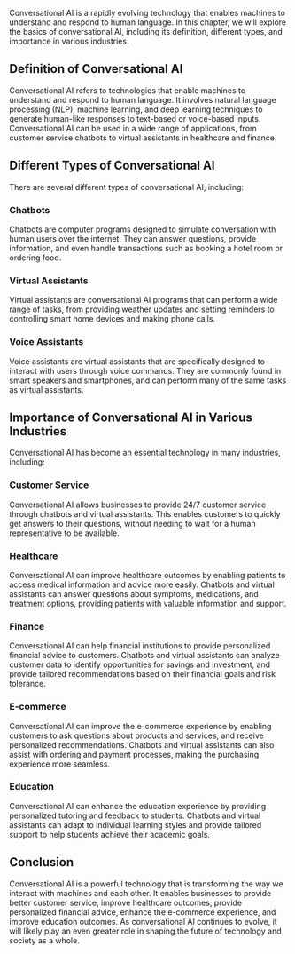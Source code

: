 

Conversational AI is a rapidly evolving technology that enables machines to understand and respond to human language. In this chapter, we will explore the basics of conversational AI, including its definition, different types, and importance in various industries.

Definition of Conversational AI
-------------------------------

Conversational AI refers to technologies that enable machines to understand and respond to human language. It involves natural language processing (NLP), machine learning, and deep learning techniques to generate human-like responses to text-based or voice-based inputs. Conversational AI can be used in a wide range of applications, from customer service chatbots to virtual assistants in healthcare and finance.

Different Types of Conversational AI
------------------------------------

There are several different types of conversational AI, including:

### Chatbots

Chatbots are computer programs designed to simulate conversation with human users over the internet. They can answer questions, provide information, and even handle transactions such as booking a hotel room or ordering food.

### Virtual Assistants

Virtual assistants are conversational AI programs that can perform a wide range of tasks, from providing weather updates and setting reminders to controlling smart home devices and making phone calls.

### Voice Assistants

Voice assistants are virtual assistants that are specifically designed to interact with users through voice commands. They are commonly found in smart speakers and smartphones, and can perform many of the same tasks as virtual assistants.

Importance of Conversational AI in Various Industries
-----------------------------------------------------

Conversational AI has become an essential technology in many industries, including:

### Customer Service

Conversational AI allows businesses to provide 24/7 customer service through chatbots and virtual assistants. This enables customers to quickly get answers to their questions, without needing to wait for a human representative to be available.

### Healthcare

Conversational AI can improve healthcare outcomes by enabling patients to access medical information and advice more easily. Chatbots and virtual assistants can answer questions about symptoms, medications, and treatment options, providing patients with valuable information and support.

### Finance

Conversational AI can help financial institutions to provide personalized financial advice to customers. Chatbots and virtual assistants can analyze customer data to identify opportunities for savings and investment, and provide tailored recommendations based on their financial goals and risk tolerance.

### E-commerce

Conversational AI can improve the e-commerce experience by enabling customers to ask questions about products and services, and receive personalized recommendations. Chatbots and virtual assistants can also assist with ordering and payment processes, making the purchasing experience more seamless.

### Education

Conversational AI can enhance the education experience by providing personalized tutoring and feedback to students. Chatbots and virtual assistants can adapt to individual learning styles and provide tailored support to help students achieve their academic goals.

Conclusion
----------

Conversational AI is a powerful technology that is transforming the way we interact with machines and each other. It enables businesses to provide better customer service, improve healthcare outcomes, provide personalized financial advice, enhance the e-commerce experience, and improve education outcomes. As conversational AI continues to evolve, it will likely play an even greater role in shaping the future of technology and society as a whole.
